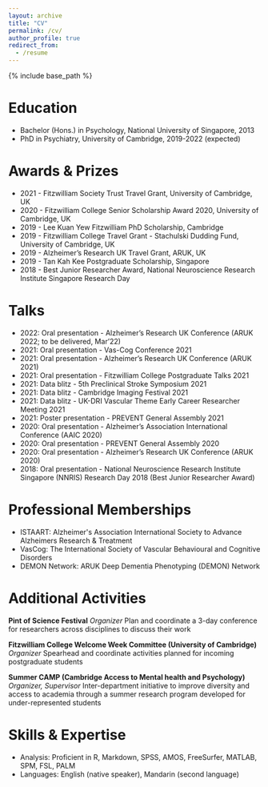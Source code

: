 ```yaml
---
layout: archive
title: "CV"
permalink: /cv/
author_profile: true
redirect_from:
  - /resume
---
```


{% include base_path %}




Education
======
* Bachelor (Hons.) in Psychology, National University of Singapore, 2013
* PhD in Psychiatry, University of Cambridge, 2019-2022 (expected)


Awards & Prizes
======
* 2021 - Fitzwilliam Society Trust Travel Grant, University of Cambridge, UK
* 2020 - Fitzwilliam College Senior Scholarship Award 2020, University of Cambridge, UK
* 2019 - Lee Kuan Yew Fitzwilliam PhD Scholarship, Cambridge
* 2019 - Fitzwilliam College Travel Grant - Stachulski Dudding Fund, University of Cambridge, UK
* 2019 - Alzheimer’s Research UK Travel Grant, ARUK, UK
* 2019 - Tan Kah Kee Postgraduate Scholarship, Singapore
* 2018 - Best Junior Researcher Award, National Neuroscience Research Institute Singapore Research Day 


Talks	
======
* 2022: Oral presentation - Alzheimer’s Research UK Conference (ARUK 2022; to be delivered, Mar’22)
* 2021: Oral presentation - Vas-Cog Conference 2021
* 2021: Oral presentation - Alzheimer’s Research UK Conference (ARUK 2021) 
* 2021: Oral presentation - Fitzwilliam College Postgraduate Talks 2021
* 2021: Data blitz - 5th Preclinical Stroke Symposium 2021
* 2021: Data blitz - Cambridge Imaging Festival 2021
* 2021: Data blitz - UK-DRI Vascular Theme Early Career Researcher Meeting 2021
* 2021: Poster presentation - PREVENT General Assembly 2021
* 2020: Oral presentation - Alzheimer’s Association International Conference (AAIC 2020)
* 2020: Oral presentation - PREVENT General Assembly 2020 
* 2020: Oral presentation - Alzheimer’s Research UK Conference (ARUK 2020)
* 2018: Oral presentation - National Neuroscience Research Institute Singapore (NNRIS) Research Day 2018 (Best Junior Researcher Award)


Professional Memberships
======
* ISTAART: Alzheimer's Association International Society to Advance Alzheimers Research & Treatment
* VasCog: The International Society of Vascular Behavioural and Cognitive Disorders
* DEMON Network: ARUK Deep Dementia Phenotyping (DEMON) Network


Additional Activities
======
**Pint of Science Festival**
*Organizer*
Plan and coordinate a 3-day conference for researchers across disciplines to discuss their work

**Fitzwilliam College Welcome Week Committee (University of Cambridge)**
*Organizer*
Spearhead and coordinate activities planned for incoming postgraduate students 

**Summer CAMP (Cambridge Access to Mental health and Psychology)**
*Organizer, Supervisor*
Inter-department initiative to improve diversity and access to academia through a summer research program developed for under-represented students


Skills & Expertise
======
* Analysis: 	Proficient in R, Markdown, SPSS, AMOS, FreeSurfer, MATLAB, SPM, FSL, PALM
* Languages: 	English (native speaker), Mandarin (second language)


